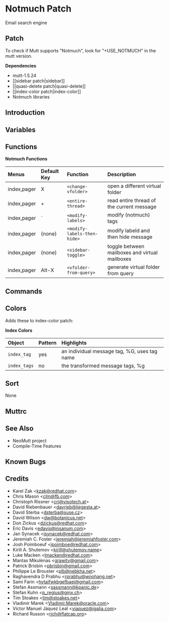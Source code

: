 Notmuch Patch
=============

Email search engine

Patch
-----

To check if Mutt supports "Notmuch", look for "+USE\_NOTMUCH" in the mutt version.

**Dependencies**
-   mutt-1.5.24
-   [[sidebar patch|sidebar]]
-   [[quasi-delete patch|quasi-delete]]
-   [[index-color patch|index-color]]
-   Notmuch libraries

Introduction
------------

Variables
---------

Functions
---------

**Notmuch Functions**

| Menus       | Default Key | Function                    | Description                                    |
|:------------|:------------|:----------------------------|:-----------------------------------------------|
| index,pager | X           | `<change-vfolder>`          | open a different virtual folder                |
| index,pager | +           | `<entire-thread>`           | read entire thread of the current message      |
| index,pager | \`          | `<modify-labels>`           | modify (notmuch) tags                          |
| index,pager | (none)      | `<modify-labels-then-hide>` | modify labeld and then hide message            |
| index,pager | (none)      | `<sidebar-toggle>`          | toggle between mailboxes and virtual mailboxes |
| index,pager | Alt-X       | `<vfolder-from-query>`      | generate virtual folder from query             |

Commands
--------

Colors
------

Adds these to index-color patch:

**Index Colors**

| Object       | Pattern | Highlights                                   |
|:-------------|:--------|:---------------------------------------------|
| `index_tag`  | yes     | an individual message tag, %G, uses tag name |
| `index_tags` | no      | the transformed message tags, %g             |

Sort
----

None

Muttrc
------

See Also
--------

-   NeoMutt project
-   Compile-Time Features

Known Bugs
----------

Credits
-------

-   Karel Zak \<kzak@redhat.com\>
-   Chris Mason \<clm@fb.com\>
-   Christoph Rissner \<cri@visotech.at\>
-   David Riebenbauer \<davrieb@liegesta.at\>
-   David Sterba \<dsterba@suse.cz\>
-   David Wilson \<dw@botanicus.net\>
-   Don Zickus \<dzickus@redhat.com\>
-   Eric Davis \<edavis@insanum.com\>
-   Jan Synacek \<jsynacek@redhat.com\>
-   Jeremiah C. Foster \<jeremiah@jeremiahfoster.com\>
-   Josh Poimboeuf \<jpoimboe@redhat.com\>
-   Kirill A. Shutemov \<kirill@shutemov.name\>
-   Luke Macken \<lmacken@redhat.com\>
-   Mantas Mikulėnas \<grawity@gmail.com\>
-   Patrick Brisbin \<pbrisbin@gmail.com\>
-   Philippe Le Brouster \<plb@nebkha.net\>
-   Raghavendra D Prabhu \<rprabhu@wnohang.net\>
-   Sami Farin \<hvtaifwkbgefbaei@gmail.com\>
-   Stefan Assmann \<sassmann@kpanic.de\>
-   Stefan Kuhn \<p_regius@gmx.ch\>
-   Tim Stoakes \<tim@stoakes.net\>
-   Vladimir Marek \<Vladimir.Marek@oracle.com\>
-   Víctor Manuel Jáquez Leal \<vjaquez@igalia.com\>
-   Richard Russon \<rich@flatcap.org\>


